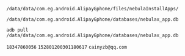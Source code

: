 


`/data/data/com.eg.android.AlipayGphone/files/nebulaInstallApps/`


`/data/data/com.eg.android.AlipayGphone/databases/nebulax_app.db`


`adb pull /data/data/com.eg.android.AlipayGphone/databases/nebulax_app.db`


`18347860056`
`152801200301180617`
`cainyzb@qq.com`